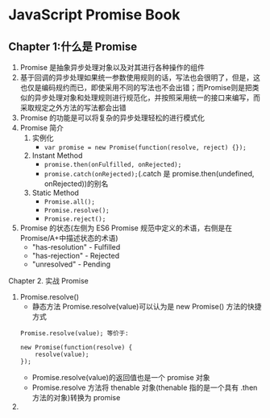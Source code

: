 # JavaScript Promise Book

## Chapter 1:什么是 Promise

1. Promise 是抽象异步处理对象以及对其进行各种操作的组件
2. 基于回调的异步处理如果统一参数使用规则的话，写法也会很明了，但是，这也仅是编码规约而已，即使采用不同的写法也不会出错；而Promise则是把类似的异步处理对象和处理规则进行规范化，并按照采用统一的接口来编写，而采取规定之外方法的写法都会出错
3. Promise 的功能是可以将复杂的异步处理轻松的进行模式化
4. Promise 简介
	1. 实例化
		* ```var promise = new Promise(function(resolve, reject) {});```
	2. Instant Method
		* ```promise.then(onFulfilled, onRejected);```
		* ```promise.catch(onRejected);```(.catch 是 promise.then(undefined, onRejected))的别名
	3. Static Method
		* ```Promise.all();```
		* ```Promise.resolve();```
        * ```Promise.reject();```
5. Promise 的状态(左侧为 ES6 Promise 规范中定义的术语，右侧是在 Promise/A+中描述状态的术语)
    * "has-resolution" - Fulfilled
    * "has-rejection" - Rejected
    * "unresolved" - Pending

Chapter 2. 实战 Promise

1. Promise.resolve()
    * 静态方法 Promise.resolve(value)可以认为是 new Promise() 方法的快捷方式
    ```
    Promise.resolve(value); 等价于:

    new Promise(function(resolve) {
        resolve(value);
    });
    ```
    * Promise.resolve(value)的返回值也是一个 promise 对象
    * Promise.resolve 方法将 thenable 对象(thenable 指的是一个具有 .then 方法的对象)转换为 promise
2. 